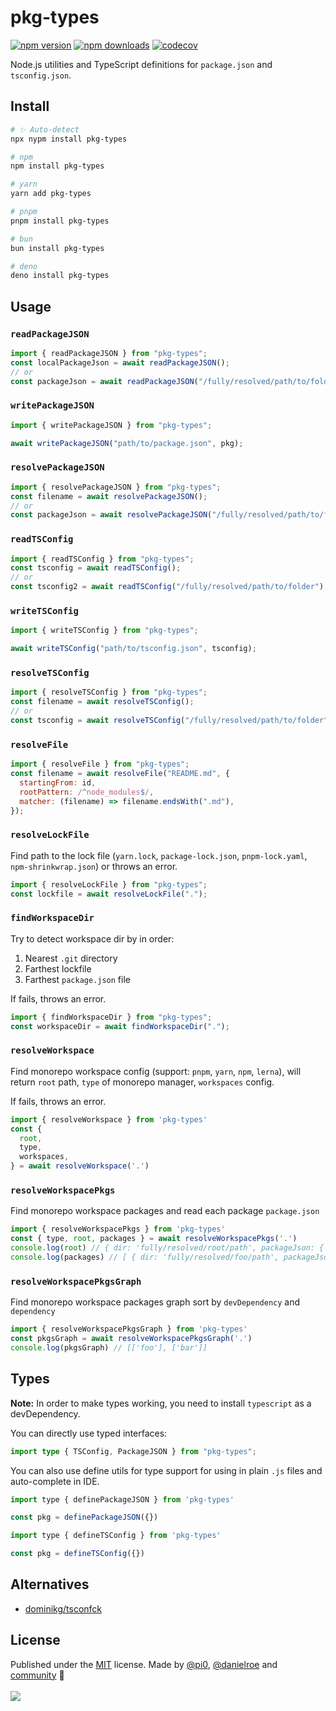 # pkg-types

<!-- automd:badges color=yellow codecov -->

[![npm version](https://img.shields.io/npm/v/pkg-types?color=yellow)](https://npmjs.com/package/pkg-types)
[![npm downloads](https://img.shields.io/npm/dm/pkg-types?color=yellow)](https://npm.chart.dev/pkg-types)
[![codecov](https://img.shields.io/codecov/c/gh/unjs/pkg-types?color=yellow)](https://codecov.io/gh/unjs/pkg-types)

<!-- /automd -->

Node.js utilities and TypeScript definitions for `package.json` and `tsconfig.json`.

## Install

<!-- automd:pm-i -->

```sh
# ✨ Auto-detect
npx nypm install pkg-types

# npm
npm install pkg-types

# yarn
yarn add pkg-types

# pnpm
pnpm install pkg-types

# bun
bun install pkg-types

# deno
deno install pkg-types
```

<!-- /automd -->

## Usage

### `readPackageJSON`

```js
import { readPackageJSON } from "pkg-types";
const localPackageJson = await readPackageJSON();
// or
const packageJson = await readPackageJSON("/fully/resolved/path/to/folder");
```

### `writePackageJSON`

```js
import { writePackageJSON } from "pkg-types";

await writePackageJSON("path/to/package.json", pkg);
```

### `resolvePackageJSON`

```js
import { resolvePackageJSON } from "pkg-types";
const filename = await resolvePackageJSON();
// or
const packageJson = await resolvePackageJSON("/fully/resolved/path/to/folder");
```

### `readTSConfig`

```js
import { readTSConfig } from "pkg-types";
const tsconfig = await readTSConfig();
// or
const tsconfig2 = await readTSConfig("/fully/resolved/path/to/folder");
```

### `writeTSConfig`

```js
import { writeTSConfig } from "pkg-types";

await writeTSConfig("path/to/tsconfig.json", tsconfig);
```

### `resolveTSConfig`

```js
import { resolveTSConfig } from "pkg-types";
const filename = await resolveTSConfig();
// or
const tsconfig = await resolveTSConfig("/fully/resolved/path/to/folder");
```

### `resolveFile`

```js
import { resolveFile } from "pkg-types";
const filename = await resolveFile("README.md", {
  startingFrom: id,
  rootPattern: /^node_modules$/,
  matcher: (filename) => filename.endsWith(".md"),
});
```

### `resolveLockFile`

Find path to the lock file (`yarn.lock`, `package-lock.json`, `pnpm-lock.yaml`, `npm-shrinkwrap.json`) or throws an error.

```js
import { resolveLockFile } from "pkg-types";
const lockfile = await resolveLockFile(".");
```

### `findWorkspaceDir`

Try to detect workspace dir by in order:

1. Nearest `.git` directory
2. Farthest lockfile
3. Farthest `package.json` file

If fails, throws an error.

```js
import { findWorkspaceDir } from "pkg-types";
const workspaceDir = await findWorkspaceDir(".");
```

### `resolveWorkspace`

Find monorepo workspace config (support: `pnpm`, `yarn`, `npm`, `lerna`), will return `root` path, `type` of monorepo manager, `workspaces` config.

If fails, throws an error.

```js
import { resolveWorkspace } from 'pkg-types'
const {
  root,
  type,
  workspaces,
} = await resolveWorkspace('.')
```

### `resolveWorkspacePkgs`

Find monorepo workspace packages and read each package `package.json`

```js
import { resolveWorkspacePkgs } from 'pkg-types'
const { type, root, packages } = await resolveWorkspacePkgs('.')
console.log(root) // { dir: 'fully/resolved/root/path', packageJson: { ... } }
console.log(packages) // [ { dir: 'fully/resolved/foo/path', packageJson: { ... } } ]
```

### `resolveWorkspacePkgsGraph`

Find monorepo workspace packages graph sort by `devDependency` and `dependency`

```js
import { resolveWorkspacePkgsGraph } from 'pkg-types'
const pkgsGraph = await resolveWorkspacePkgsGraph('.')
console.log(pkgsGraph) // [['foo'], ['bar']]
```

## Types

**Note:** In order to make types working, you need to install `typescript` as a devDependency.

You can directly use typed interfaces:

```ts
import type { TSConfig, PackageJSON } from "pkg-types";
```

You can also use define utils for type support for using in plain `.js` files and auto-complete in IDE.

```js
import type { definePackageJSON } from 'pkg-types'

const pkg = definePackageJSON({})
```

```js
import type { defineTSConfig } from 'pkg-types'

const pkg = defineTSConfig({})
```

## Alternatives

- [dominikg/tsconfck](https://github.com/dominikg/tsconfck)

## License

<!-- automd:contributors license=MIT author="pi0,danielroe" -->

Published under the [MIT](https://github.com/unjs/pkg-types/blob/main/LICENSE) license.
Made by [@pi0](https://github.com/pi0), [@danielroe](https://github.com/danielroe) and [community](https://github.com/unjs/pkg-types/graphs/contributors) 💛
<br><br>
<a href="https://github.com/unjs/pkg-types/graphs/contributors">
<img src="https://contrib.rocks/image?repo=unjs/pkg-types" />
</a>

<!-- /automd -->
